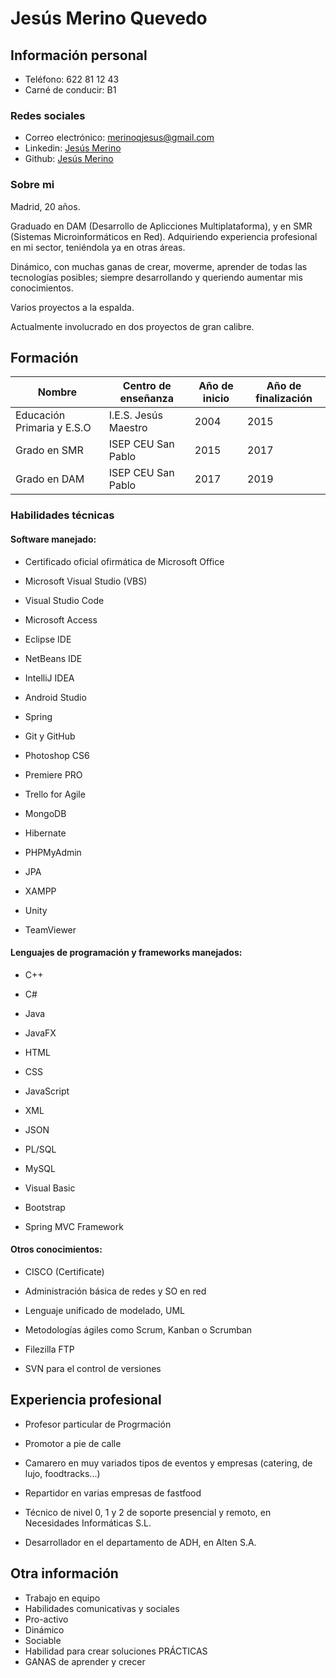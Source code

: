 # **Jesús Merino Quevedo**

## **Información personal**

+ Teléfono: 622 81 12 43
+ Carné de conducir: B1
  
### **Redes sociales**

+ Correo electrónico: [merinoqjesus@gmail.com](mailto:merinoqjesus@gmail.com)
+ Linkedin: [Jesús Merino](https://es.linkedin.com/in/jesusmmerino)
+ Github: [Jesús Merino](https://github.com/meeriino)

### **Sobre mi**
Madrid, 20 años.

Graduado en DAM (Desarrollo de Aplicciones Multiplataforma), y en SMR (Sistemas Microinformáticos en Red). Adquiriendo experiencia profesional en mi sector, teniéndola ya en otras áreas.

Dinámico, con muchas ganas de crear, moverme, aprender de todas las tecnologías posibles; siempre desarrollando y queriendo aumentar mis conocimientos.

Varios proyectos a la espalda.

Actualmente involucrado en dos proyectos de gran calibre.

## **Formación**
  | Nombre                                                              | Centro de enseñanza                    | Año de inicio | Año de finalización |
|---------------------------------------------------------------------|-----------------------------------------|---------------|------------|
| Educación Primaria y E.S.O | I.E.S. Jesús Maestro            | 2004          | 2015       |
| Grado en SMR        | ISEP CEU San Pablo      | 2015       | 2017      |
| Grado en DAM        | ISEP CEU San Pablo      | 2017          | 2019      |

  ### **Habilidades técnicas**

#### Software manejado:
  + Certificado oficial ofirmática de Microsoft Office
  + Microsoft Visual Studio (VBS)
  + Visual Studio Code
  + Microsoft Access
  
  + Eclipse IDE
  + NetBeans IDE
  + IntelliJ IDEA
  + Android Studio
  + Spring
  
  + Git y GitHub
  
  + Photoshop CS6
  + Premiere PRO
  
  + Trello for Agile
  
  + MongoDB
  + Hibernate
  + PHPMyAdmin
  
  + JPA
  
  + XAMPP
  
  + Unity
  
  + TeamViewer

#### Lenguajes de programación y frameworks manejados:

  + C++
  + C#
  
  + Java
  + JavaFX
  
  + HTML
  + CSS
  + JavaScript
  
  + XML
  + JSON
    
  + PL/SQL
  + MySQL
  
  + Visual Basic
  
  + Bootstrap
  
  + Spring MVC Framework
  
  
#### Otros conocimientos:

  + CISCO (Certificate)
  
  + Administración básica de redes y SO en red
  
  + Lenguaje unificado de modelado, UML
  
  + Metodologías ágiles como Scrum, Kanban o Scrumban
  
  + Filezilla FTP
  
  + SVN para el control de versiones
  

## **Experiencia profesional**

+ Profesor particular de Progrmación

+ Promotor a pie de calle

+ Camarero en muy variados tipos de eventos y empresas (catering, de lujo, foodtracks...)

+ Repartidor en varias empresas de fastfood

+ Técnico de nivel 0, 1 y 2 de soporte presencial y remoto, en Necesidades Informáticas S.L.

+ Desarrollador en el departamento de ADH, en Alten S.A.


## **Otra información**

 - Trabajo en equipo
 - Habilidades comunicativas y sociales
 - Pro-activo
 - Dinámico
 - Sociable
 - Habilidad para crear soluciones PRÁCTICAS
 - GANAS de aprender y crecer
